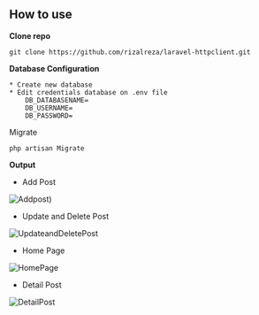 

## How to use

**Clone repo**

	git clone https://github.com/rizalreza/laravel-httpclient.git


**Database Configuration**

	* Create new database
	* Edit credentials database on .env file
		DB_DATABASENAME=
		DB_USERNAME=
		DB_PASSWORD=
Migrate

	php artisan Migrate



**Output**

* Add Post

![Addpost](https://i.imgur.com/Ue6n6KL.png))

* Update and Delete Post

![UpdateandDeletePost](https://i.imgur.com/FwOyLnz.png)

* Home Page

![HomePage](https://i.imgur.com/gnO946g.png)

* Detail Post

![DetailPost](https://i.imgur.com/FwOyLnz.png)


